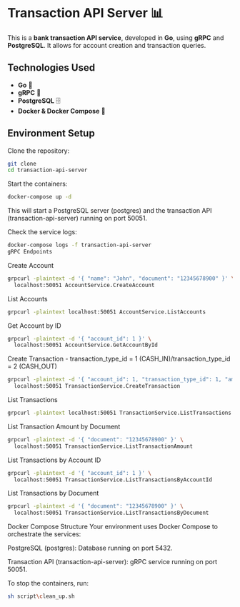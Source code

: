 # Transaction API Server 📊  

This is a **bank transaction API service**, developed in **Go**, using **gRPC** and **PostgreSQL**. It allows for account creation and transaction queries.  

## Technologies Used  
- **Go** 🐹  
- **gRPC** 🔌  
- **PostgreSQL** 🗄️  
- **Docker & Docker Compose** 🐳  

## Environment Setup  

Clone the repository:  
```bash
git clone 
cd transaction-api-server
```

Start the containers:
```bash
docker-compose up -d
```

This will start a PostgreSQL server (postgres) and the transaction API (transaction-api-server) running on port 50051.

Check the service logs:

```bash
docker-compose logs -f transaction-api-server
gRPC Endpoints
```

Create Account

```bash
grpcurl -plaintext -d '{ "name": "John", "document": "12345678900" }' \
  localhost:50051 AccountService.CreateAccount
```

List Accounts

```bash
grpcurl -plaintext localhost:50051 AccountService.ListAccounts
```

Get Account by ID

```bash
grpcurl -plaintext -d '{ "account_id": 1 }' \
  localhost:50051 AccountService.GetAccountById
```

Create Transaction - transaction_type_id = 1 (CASH_IN)/transaction_type_id = 2 (CASH_OUT)

```bash
grpcurl -plaintext -d '{ "account_id": 1, "transaction_type_id": 1, "amount": 1.45 }' \
  localhost:50051 TransactionService.CreateTransaction
```

List Transactions

```bash
grpcurl -plaintext localhost:50051 TransactionService.ListTransactions
```

List Transaction Amount by Document

```bash
grpcurl -plaintext -d '{ "document": "12345678900" }' \
  localhost:50051 TransactionService.ListTransactionAmount
```

List Transactions by Account ID

```bash
grpcurl -plaintext -d '{ "account_id": 1 }' \
  localhost:50051 TransactionService.ListTransactionsByAccountId
```

List Transactions by Document

```bash
grpcurl -plaintext -d '{ "document": "12345678900" }' \
  localhost:50051 TransactionService.ListTransactionsByDocument
```

Docker Compose Structure
Your environment uses Docker Compose to orchestrate the services:

PostgreSQL (postgres): Database running on port 5432.

Transaction API (transaction-api-server): gRPC service running on port 50051.

To stop the containers, run:

```bash
sh script\clean_up.sh
```